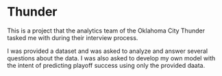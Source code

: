# Thunder

This is a project that the analytics team of the Oklahoma City Thunder tasked me with during their interview process.

I was provided a dataset and was asked to analyze and answer several questions about the data.
I was also asked to develop my own model with the intent of predicting playoff success using only the provided daata.
